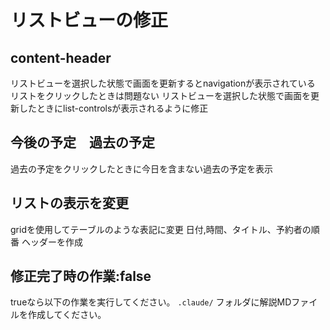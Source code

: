 # リストビューの修正

## content-header
リストビューを選択した状態で画面を更新するとnavigationが表示されている
リストをクリックしたときは問題ない
リストビューを選択した状態で画面を更新したときにlist-controlsが表示されるように修正

## 今後の予定　過去の予定
過去の予定をクリックしたときに今日を含まない過去の予定を表示

## リストの表示を変更
gridを使用してテーブルのような表記に変更
日付,時間、タイトル、予約者の順番
ヘッダーを作成


## 修正完了時の作業:false
trueなら以下の作業を実行してください。
`.claude/` フォルダに解説MDファイルを作成してください。